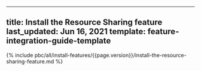   
---
title: Install the Resource Sharing feature
last_updated: Jun 16, 2021
template: feature-integration-guide-template
---

{% include pbc/all/install-features/{{page.version}}/install-the-resource-sharing-feature.md %} <!-- To edit, see /_includes/pbc/all/install-features/202204.0/install-the-resource-sharing-feature.md -->
